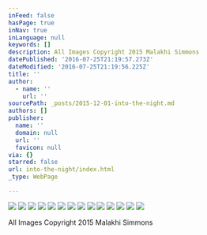 ```yaml
---
inFeed: false
hasPage: true
inNav: true
inLanguage: null
keywords: []
description: All Images Copyright 2015 Malakhi Simmons
datePublished: '2016-07-25T21:19:57.273Z'
dateModified: '2016-07-25T21:19:56.225Z'
title: ''
author:
  - name: ''
    url: ''
sourcePath: _posts/2015-12-01-into-the-night.md
authors: []
publisher:
  name: ''
  domain: null
  url: ''
  favicon: null
via: {}
starred: false
url: into-the-night/index.html
_type: WebPage

---
```

![](https://s3-us-west-2.amazonaws.com/the-grid-img/p/cb1578b8b642c4c2635467f532fdf58dd5064d1c.jpg)
![](https://s3-us-west-2.amazonaws.com/the-grid-img/p/9cf0dcbdc37d67baaf13e35c6fc065740ed5aa21.jpg)
![](https://s3-us-west-2.amazonaws.com/the-grid-img/p/cfbcd54cd0f085f619527241b94a1641881e3e26.jpg)
![](https://s3-us-west-2.amazonaws.com/the-grid-img/p/fca0fac95285aa5cbe407b24d3c1583b8a927bd3.jpg)
![](https://s3-us-west-2.amazonaws.com/the-grid-img/p/9f86d18945c0f8fd071c6c8433587947bf22e135.jpg)
![](https://s3-us-west-2.amazonaws.com/the-grid-img/p/75c93643b5aa52e208db45452a4a0402208a79f3.jpg)
![](https://s3-us-west-2.amazonaws.com/the-grid-img/p/bbd19a47246441691d38e33f4f3296249b7b5b8a.jpg)
![](https://s3-us-west-2.amazonaws.com/the-grid-img/p/6e257eeec1bbc96cd3e7fa2857d72e211d581021.jpg)
![](https://s3-us-west-2.amazonaws.com/the-grid-img/p/1a4e028cc2e8ea668f2fe9baa40188158308fd93.jpg)
![](https://s3-us-west-2.amazonaws.com/the-grid-img/p/7666d62aa612d685dcc665692dd95d3bd70041c9.jpg)
![](https://s3-us-west-2.amazonaws.com/the-grid-img/p/a0525481aa4a77ad2647254611a60dfa0620179f.jpg)
![](https://the-grid-user-content.s3-us-west-2.amazonaws.com/c122ac21-b787-487f-a12b-52644d8db399.jpg)
![](https://s3-us-west-2.amazonaws.com/the-grid-img/p/4b76618b62f1dccd5d6edd3e56cf7051ed816997.jpg)
![](https://s3-us-west-2.amazonaws.com/the-grid-img/p/ded0faab62221f415981c7257f01aceeb0186ad4.jpg)

All Images Copyright 2015 Malakhi Simmons